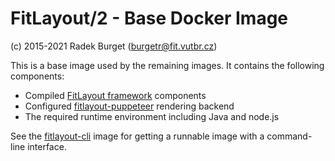FitLayout/2 - Base Docker Image
===============================

(c) 2015-2021 Radek Burget (burgetr@fit.vutbr.cz)

This is a base image used by the remaining images. It contains the following components:

- Compiled [FitLayout framework](https://github.com/FitLayout/FitLayout) components
- Configured [fitlayout-puppeteer](https://github.com/FitLayout/fitlayout-puppeteer) rendering backend
- The required runtime environment including Java and node.js

See the [fitlayout-cli](https://github.com/FitLayout/docker-images/tree/main/fitlayout-cli) image for getting a runnable image with a command-line interface.
